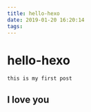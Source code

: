 ```yaml
---
title: hello-hexo
date: 2019-01-20 16:20:14
tags:
---
```

# hello-hexo 

    this is my first post

## I love you  <!-- omit in toc -->
